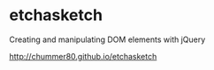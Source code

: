 # etchasketch
Creating and manipulating DOM elements with jQuery

http://chummer80.github.io/etchasketch
